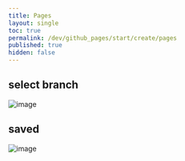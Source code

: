 ```yaml
---
title: Pages
layout: single
toc: true
permalink: /dev/github_pages/start/create/pages
published: true
hidden: false
---
```




## select branch

![image](https://user-images.githubusercontent.com/92285528/143039045-6ea78f21-bf04-4c99-9fb4-ca8d4c9f107f.png)



## saved

![image](https://user-images.githubusercontent.com/92285528/143039209-acb86847-6414-44df-88dc-9491f31e3b98.png)
